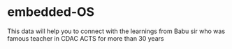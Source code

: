 # embedded-OS
This data will help you to connect with the learnings from Babu sir who was famous teacher in CDAC ACTS for more than 30 years
